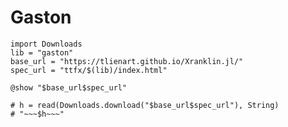 # Gaston

<!-- 
ASsuming the .github also gets moved with action checkout 
then could actually parse the YML and extract the dependency bit so that things would stay in sync.
 -->

```!
import Downloads
lib = "gaston"
base_url = "https://tlienart.github.io/Xranklin.jl/"
spec_url = "ttfx/$(lib)/index.html"

@show "$base_url$spec_url"

# h = read(Downloads.download("$base_url$spec_url"), String)
# "~~~$h~~~"
```